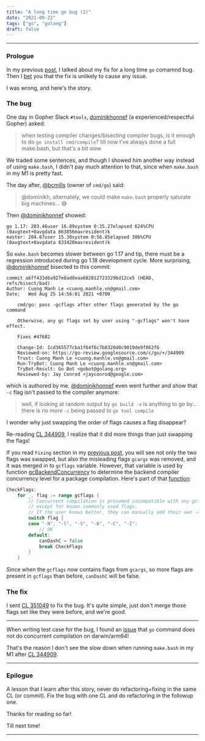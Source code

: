 ```yaml
---
title: "A long time go bug (2)"
date: "2021-09-22"
tags: ["go", "golang"]
draft: false
---
```


---

### Prologue

In my previous [post](/post/go_issue_47682/), I talked about my fix for a long time `go` comamnd bug. Then I [bet](/post/go_issue_47682/#epilogue) you
that the fix is unlikely to cause any issue.

I was wrong, and here's the story.

### The bug

One day in Gopher Slack `#tools`, [dominikhonnef][dominik_honnef_twitter] (a experienced/respectful Gopher) asked:

> when testing compiler changes/bisecting compiler bugs, is it enough to do `go install cmd/compile`? till now I've always done a full make.bash, but that's a bit slow

We traded some sentences, and though I showed him another way instead of using `make.bash`, I didn't pay much attention to that, since when `make.bash` in my M1 is pretty fast.

The day after, [@bcmills][bryan_cmills_link] (owner of `cmd/go`) said:

> @dominikh, alternately, we could make `make.bash` properly saturate big machines... 😅

Then [@dominikhonnef][dominik_honnef_twitter] showed:

```text
go 1.17: 203.46user 16.89system 0:35.27elapsed 624%CPU (0avgtext+0avgdata 863856maxresident)k
master: 204.67user 15.30system 0:56.85elapsed 386%CPU (0avgtext+0avgdata 833420maxresident)k
```

So `make.bash` becomes slower between go 1.17 and tip, there must be a regression introduced during go 1.18 development cycle.
More surprising, [@dominikhonnef][dominik_honnef_twitter] bisected to this commit:

```text
commit a6ff433d6a927e8ad8eaa6828127233296d12ce5 (HEAD, refs/bisect/bad)
Author: Cuong Manh Le <cuong.manhle.vn@gmail.com>
Date:   Wed Aug 25 14:56:01 2021 +0700

    cmd/go: pass -gcflags after other flags generated by the go command
    
    Otherwise, any gc flags set by user using "-gcflags" won't have effect.
    
    Fixes #47682
    
    Change-Id: Icd365577cba1f64f6c7b8320d0c9019de9f062f6
    Reviewed-on: https://go-review.googlesource.com/c/go/+/344909
    Trust: Cuong Manh Le <cuong.manhle.vn@gmail.com>
    Run-TryBot: Cuong Manh Le <cuong.manhle.vn@gmail.com>
    TryBot-Result: Go Bot <gobot@golang.org>
    Reviewed-by: Jay Conrod <jayconrod@google.com>
```

which is authored by me. [@dominikhonnef][dominik_honnef_twitter] even went further and show that `-c` flag isn't passed to the compiler anymore:

> well, if looking at random output by `go build -x` is anything to go by… there is no more `-c` being passed to `go tool compile`

I wonder why just swapping the order of flags causes a flag disappear?

Re-reading [CL 344909][cl_344909], I realize that it did more things than just swapping the flags!

If you read `Fixing` section in my [previous post](/post/go_issue_47682/#fixing), you will see not only the two flags was swapped, but also the misleading flags `gcargs`
was removed, and it was merged in to `gcflags` variable. However, that variable is used by function [gcBackendConcurrency](https://github.com/golang/go/blob/79159f2e83662dac4089e2f5231ec23de9da10b9/src/cmd/go/internal/work/gc.go#L185)
to determine the backend compiler concurrency level for a package compilation. Here's part of that [function](https://github.com/golang/go/blob/79159f2e83662dac4089e2f5231ec23de9da10b9/src/cmd/go/internal/work/gc.go#L214):

```go
CheckFlags:
	for _, flag := range gcflags {
		// Concurrent compilation is presumed incompatible with any gcflags,
		// except for known commonly used flags.
		// If the user knows better, they can manually add their own -c to the gcflags.
		switch flag {
		case "-N", "-l", "-S", "-B", "-C", "-I":
			// OK
		default:
			canDashC = false
			break CheckFlags
		}
	}
```

Since when the `gcflags` now contains flags from `gcargs`, so more flags are present in `gcflags` than before, `canDashC` will be false.

### The fix

I sent [CL 351049][cl_351049] to fix the bug. It's quite simple, just don't merge those flags set like they were before, and we're good.

---
When writing test case for the bug, I found an [issue][issue_48496] that `go` command does not do concurrent compilation on darwin/arm64!

That's the reason I don't see the slow down when running `make.bash` in my M1 after [CL 344909][cl_344909].

---

### Epilogue

A lesson that I learn after this story, never do refactoring+fixing in the same CL (or commit). Fix the bug with one CL and do refactoring in the followup one.

Thanks for reading so far!

Till next time!

---

[dominik_honnef_twitter]: https://twitter.com/dominikhonnef
[bryan_cmills_link]: https://github.com/bcmills
[cl_344909]: https://go-review.googlesource.com/c/go/+/344909
[cl_351049]: https://go-review.googlesource.com/c/go/+/351049
[issue_48496]: https://github.com/golang/go/issues/48496
